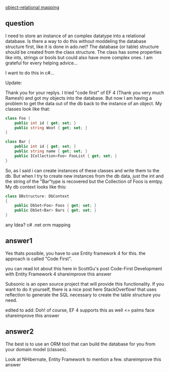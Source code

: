 [object-relational mapping](http://stackoverflow.com/questions/3923611/object-relational-mapping)

## question

I need to store an instance of an complex datatype into a relational database. Is there a way to do this without moddeling the database structure first, like it is done in ado.net? The database (or table) structure should be created from the class structure. The class has some properties like ints, strings or bools but could also have more complex ones. I am grateful for every helping advice...

I want to do this in c#...

Update:

Thank you for your replys. I tried "code first" of EF 4 (Thank you very much Ramesh) and got my objects into the database. But now I am having a problem to get the data out of the db back to the instance of an object. My classes look like that:


```cs
class Foo {
    public int id { get; set; }
    public string Woot { get; set; } 
}

class Bar {
    public int id { get; set; }
    public string name { get; set; }
    public ICollection<Foo> FooList { get; set; }
}

```

So, as I said i can create instances of these classes and write them to the db. But when I try to create new instances from the db data, just the int and the string of the "Bar"type is recovered but the Collection of Foos is emtpy. My db context looks like this:

```cs
class DBstructure: DbContext
{
    public DbSet<Foo> Foos { get; set; }
    public DbSet<Bar> Bars { get; set; }
}
```

any Idea?
c# .net orm mapping



## answer1

Yes thats possible, you have to use Entity framework 4 for this. the approach is called "Code First".

you can read lot about this here in ScottGu's post Code-First Development with Entity Framework 4
shareimprove this answer

	

Subsonic is an open source project that will provide this functionality. If you want to do it yourself, there is a nice post here StackOverflow! that uses reflection to generate the SQL necessary to create the table structure you need.

edited to add: Doh! of course, EF 4 supports this as well <= palms face
shareimprove this answer
	
## answer2
	

The best is to use an ORM tool that can build the database for you from your domain model (classes).

Look at NHibernate, Entity Framework to mention a few.
shareimprove this answer
